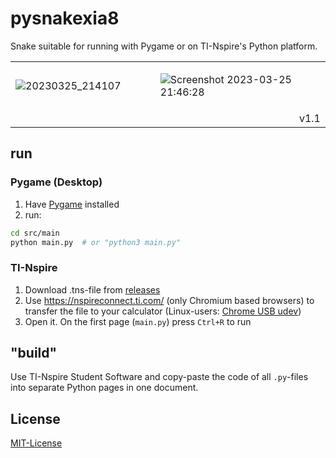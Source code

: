 # pysnakexia8
Snake suitable for running with Pygame or on TI-Nspire's Python platform.

<table>
<tr>
<td width=46%>

![20230325_214107](https://user-images.githubusercontent.com/115401023/227740926-f61f0822-10c9-4595-a2fa-e4e83d4c9f58.jpg)

</td>
<td>

![Screenshot 2023-03-25 21:46:28](https://user-images.githubusercontent.com/115401023/227740930-d74b4246-9300-4581-a04c-2c60ffeb227f.png)

</td>
</tr>
<tr>
<td align=right colspan=2>v1.1</td>
</tr>
</table>


## run

### Pygame (Desktop)
1. Have [Pygame](https://www.pygame.org/wiki/GettingStarted#Pygame%20Installation) installed
2. run:
```bash
cd src/main
python main.py  # or "python3 main.py"
```

### TI-Nspire
1. Download .tns-file from [releases](https://github.com/thornySoap/pysnakexia8/releases)
2. Use https://nspireconnect.ti.com/ (only Chromium based browsers) to transfer the file to your calculator (Linux-users: [Chrome USB udev](https://developer.chrome.com/docs/apps/app_usb/#caveats))
3. Open it. On the first page (`main.py`) press `Ctrl+R` to run

## "build"
Use TI-Nspire Student Software and copy-paste the code of all `.py`-files into separate Python pages in one document.

## License
[MIT-License](https://github.com/thornySoap/pysnakexia8/blob/master/LICENSE)
